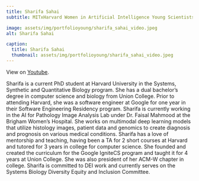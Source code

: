 ```yaml
---
title: Sharifa Sahai
subtitle: MITxHarvard Women in Artificial Intelligence Young Scientists Interview Series with Sharifa Sahai, interviewed by Claire Lu, MIT '24.

image: assets/img/portfolioyoung/sharifa_sahai_video.jpeg
alt: Sharifa Sahai

caption:
  title: Sharifa Sahai
  thumbnail: assets/img/portfolioyoung/sharifa_sahai_video.jpeg
---
```


View on [Youtube](https://www.youtube.com/watch?v=dGG4_gQejoI).

Sharifa is a current PhD student at Harvard University in the Systems, Synthetic and Quantitative Biology program. She has a dual bachelor’s degree in computer science and biology from Union College. Prior to attending Harvard, she was a software engineer at Google for one year in their Software Engineering Residency program. Sharifa is currently working in the AI for Pathology Image Analysis Lab under Dr. Faisal Mahmood at the Brigham Women’s Hospital. She works on multimodal deep learning models that utilize histology images, patient data and genomics to create diagnosis and prognosis on various medical conditions. 
Sharifa has a love of mentorship and teaching, having been a TA for 2 short courses at Harvard and tutored for 3 years in college for computer science. She founded and created the curriculum for the Google IgniteCS program and taught it for 4 years at Union College. She was also president of her ACM-W chapter in college. Sharifa is committed to DEI work and currently serves on the Systems Biology Diversity Equity and Inclusion Committee.